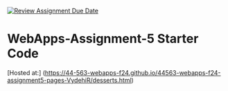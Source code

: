 [![Review Assignment Due Date](https://classroom.github.com/assets/deadline-readme-button-22041afd0340ce965d47ae6ef1cefeee28c7c493a6346c4f15d667ab976d596c.svg)](https://classroom.github.com/a/Fgj5xuSQ)
# WebApps-Assignment-5 Starter Code
[Hosted at:] (https://44-563-webapps-f24.github.io/44563-webapps-f24-assignment5-pages-VydehiR/desserts.html)
